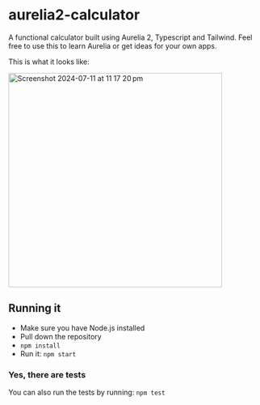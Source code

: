 # aurelia2-calculator

A functional calculator built using Aurelia 2, Typescript and Tailwind. Feel free to use this to learn Aurelia or get ideas for your own apps.

This is what it looks like:

<img width="423" alt="Screenshot 2024-07-11 at 11 17 20 pm" src="https://github.com/Vheissu/aurelia2-calculator/assets/368330/0165af1c-370c-4ca0-b0dc-55b1e957410d">

## Running it

- Make sure you have Node.js installed
- Pull down the repository
- `npm install`
- Run it: `npm start`

### Yes, there are tests

You can also run the tests by running: `npm test`
